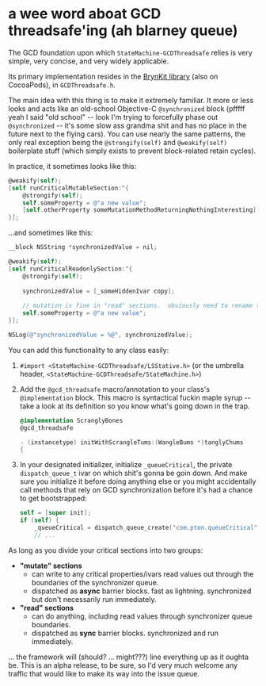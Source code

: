 # a wee word aboat GCD threadsafe'ing (ah blarney queue)

The GCD foundation upon which `StateMachine-GCDThreadsafe` relies is very simple, very concise, and very widely applicable.

Its primary implementation resides in the [BrynKit library](http://github.com/brynbellomy/BrynKit) (also on CocoaPods),
in `GCDThreadsafe.h`.

The main idea with this thing is to make it extremely familiar.  It more or less looks and acts like an old-school Objective-C `@synchronized` block (pfffff yeah I said "old school" -- look I'm trying to forcefully phase out `@synchronized` -- it's some slow ass grandma shit and has no place in the future next to the flying cars).  You can use nearly the same patterns, the only real exception being the `@strongify(self)` and `@weakify(self)` boilerplate stuff (which simply exists to prevent block-related retain cycles).

In practice, it sometimes looks like this:

```objective-c
@weakify(self);
[self runCriticalMutableSection:^{
    @strongify(self);
    self.someProperty = @"a new value";
    [self.otherProperty someMutationMethodReturningNothingInteresting];
}];
```

...and sometimes like this:

```objective-c
__block NSString *synchronizedValue = nil;

@weakify(self);
[self runCriticalReadonlySection:^{
    @strongify(self);
    
    synchronizedValue = [_someHiddenIvar copy];
    
    // mutation is fine in "read" sections.  obviously need to rename this method.
    self.someProperty = @"a new value";
}];

NSLog(@"synchronizedValue = %@", synchronizedValue);
```

You can add this functionality to any class easily:

1. `#import <StateMachine-GCDThreadsafe/LSStative.h>` (or the umbrella header, `<StateMachine-GCDThreadsafe/StateMachine.h>`)
    
2. Add the `@gcd_threadsafe` macro/annotation to your class's `@implementation` block.  This macro
    is syntactical fuckin maple syrup -- take a look at its definition so you know what's going down
    in the trap.

    ```objective-c
    @implementation ScranglyBones
    @gcd_threadsafe
    
    - (instancetype) initWithScrangleTums:(WangleBums *)tanglyChums
    {
    ```

3. In your designated initializer, initialize `_queueCritical`, the private `dispatch_queue_t` ivar
    on which shit's gonna be goin down.  And make sure you initialize it before doing anything else
    or you might accidentally call methods that rely on GCD synchronization before it's had a chance
    to get bootstrapped:
    
    ```objective-c
    self = [super init];
    if (self) {
        _queueCritical = dispatch_queue_create("com.pton.queueCritical", 0);
        // ...
    ```

As long as you divide your critical sections into two groups:

+ **"mutate" sections**
    - can write to any critical properties/ivars read values out through the boundaries of the synchronizer queue.
    - dispatched as __async__ barrier blocks.  fast as lightning.  synchronized but don't
      necessarily run immediately.
+ **"read" sections**
    - can do anything, including read values through synchronizer queue boundaries.
    - dispatched as __sync__ barrier blocks.  synchronized and run immediately.

... the framework will (should? ... might???) line everything up as it oughta be.  This is an alpha release, to be
sure, so I'd very much welcome any traffic that would like to make its way into the issue queue.



